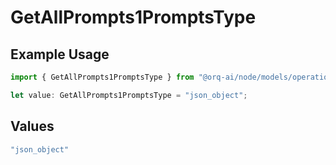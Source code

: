# GetAllPrompts1PromptsType

## Example Usage

```typescript
import { GetAllPrompts1PromptsType } from "@orq-ai/node/models/operations";

let value: GetAllPrompts1PromptsType = "json_object";
```

## Values

```typescript
"json_object"
```